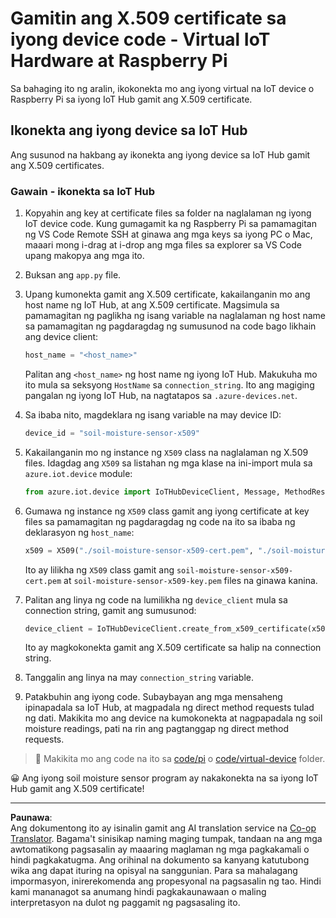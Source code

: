 <!--
CO_OP_TRANSLATOR_METADATA:
{
  "original_hash": "9aea84bcc7520222b0e1c50469d62d6a",
  "translation_date": "2025-08-28T01:30:09+00:00",
  "source_file": "2-farm/lessons/6-keep-your-plant-secure/single-board-computer-x509.md",
  "language_code": "tl"
}
-->
# Gamitin ang X.509 certificate sa iyong device code - Virtual IoT Hardware at Raspberry Pi

Sa bahaging ito ng aralin, ikokonekta mo ang iyong virtual na IoT device o Raspberry Pi sa iyong IoT Hub gamit ang X.509 certificate.

## Ikonekta ang iyong device sa IoT Hub

Ang susunod na hakbang ay ikonekta ang iyong device sa IoT Hub gamit ang X.509 certificates.

### Gawain - ikonekta sa IoT Hub

1. Kopyahin ang key at certificate files sa folder na naglalaman ng iyong IoT device code. Kung gumagamit ka ng Raspberry Pi sa pamamagitan ng VS Code Remote SSH at ginawa ang mga keys sa iyong PC o Mac, maaari mong i-drag at i-drop ang mga files sa explorer sa VS Code upang makopya ang mga ito.

1. Buksan ang `app.py` file.

1. Upang kumonekta gamit ang X.509 certificate, kakailanganin mo ang host name ng IoT Hub, at ang X.509 certificate. Magsimula sa pamamagitan ng paglikha ng isang variable na naglalaman ng host name sa pamamagitan ng pagdaragdag ng sumusunod na code bago likhain ang device client:

    ```python
    host_name = "<host_name>"
    ```

    Palitan ang `<host_name>` ng host name ng iyong IoT Hub. Makukuha mo ito mula sa seksyong `HostName` sa `connection_string`. Ito ang magiging pangalan ng iyong IoT Hub, na nagtatapos sa `.azure-devices.net`.

1. Sa ibaba nito, magdeklara ng isang variable na may device ID:

    ```python
    device_id = "soil-moisture-sensor-x509"
    ```

1. Kakailanganin mo ng instance ng `X509` class na naglalaman ng X.509 files. Idagdag ang `X509` sa listahan ng mga klase na ini-import mula sa `azure.iot.device` module:

    ```python
    from azure.iot.device import IoTHubDeviceClient, Message, MethodResponse, X509
    ```

1. Gumawa ng instance ng `X509` class gamit ang iyong certificate at key files sa pamamagitan ng pagdaragdag ng code na ito sa ibaba ng deklarasyon ng `host_name`:

    ```python
    x509 = X509("./soil-moisture-sensor-x509-cert.pem", "./soil-moisture-sensor-x509-key.pem")
    ```

    Ito ay lilikha ng `X509` class gamit ang `soil-moisture-sensor-x509-cert.pem` at `soil-moisture-sensor-x509-key.pem` files na ginawa kanina.

1. Palitan ang linya ng code na lumilikha ng `device_client` mula sa connection string, gamit ang sumusunod:

    ```python
    device_client = IoTHubDeviceClient.create_from_x509_certificate(x509, host_name, device_id)
    ```

    Ito ay magkokonekta gamit ang X.509 certificate sa halip na connection string.

1. Tanggalin ang linya na may `connection_string` variable.

1. Patakbuhin ang iyong code. Subaybayan ang mga mensaheng ipinapadala sa IoT Hub, at magpadala ng direct method requests tulad ng dati. Makikita mo ang device na kumokonekta at nagpapadala ng soil moisture readings, pati na rin ang pagtanggap ng direct method requests.

> 💁 Makikita mo ang code na ito sa [code/pi](../../../../../2-farm/lessons/6-keep-your-plant-secure/code/pi) o [code/virtual-device](../../../../../2-farm/lessons/6-keep-your-plant-secure/code/virtual-device) folder.

😀 Ang iyong soil moisture sensor program ay nakakonekta na sa iyong IoT Hub gamit ang X.509 certificate!

---

**Paunawa**:  
Ang dokumentong ito ay isinalin gamit ang AI translation service na [Co-op Translator](https://github.com/Azure/co-op-translator). Bagama't sinisikap naming maging tumpak, tandaan na ang mga awtomatikong pagsasalin ay maaaring maglaman ng mga pagkakamali o hindi pagkakatugma. Ang orihinal na dokumento sa kanyang katutubong wika ang dapat ituring na opisyal na sanggunian. Para sa mahalagang impormasyon, inirerekomenda ang propesyonal na pagsasalin ng tao. Hindi kami mananagot sa anumang hindi pagkakaunawaan o maling interpretasyon na dulot ng paggamit ng pagsasaling ito.